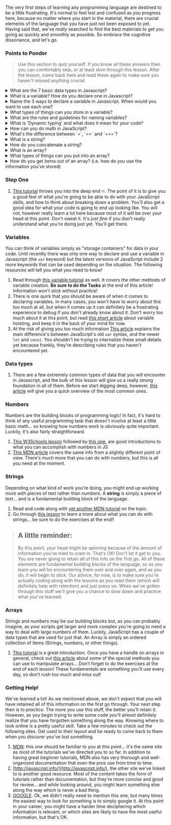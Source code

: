 The very first steps of learning any programming language are destined to be a little frustrating.  It's normal to feel lost and confused as you progress here, because no matter where you start in the material, there are crucial elements of the language that you have just not been exposed to yet.  Having said that, we've _really_ searched to find the best materials to get you going as quickly and smoothly as possible. So embrace the cognitive dissonance, and let's go.

### Points to Ponder

> Use this section to quiz yourself.  If you know all these answers then you can comfortably skip, or at least skim through this lesson.  After the lesson, come back here and read these again to make sure you haven't missed anything crucial.

<details>
  <summary>What are the 7 basic data types in Javascript?</summary>

  * Boolean
  * Null
  * Undefined
  * Number
  * String
  * Symbol
  * Object
</details>

<details>
  <summary>What is a variable? How do you declare one in Javascript?</summary>

  * A variable is a "storage container" for data.  
  * You can declare a variable in Javascript by using the `=` (single equals) sign:
    * `let message = "Hello"`
</details>

<details>
  <summary>
    Name the 3 ways to declare a variable in Javascript. When would you want to use each one?
  </summary>

  * `let` - Used to declare most variables.
  * `const` - Used to declare an unchanging (constant) variable.
  * `var` - Has genereally been replaced by the other two.  Common to see in older code.
</details>

<details>
  <summary>What types of things can you store in a variable?</summary>

  * You can store any of the 7 basic types in a variable
</details>

<details>
  <summary>What are the rules and guidelines for naming variables?</summary>

  * Variable names must contain only letters, digits, `$` and `_`
  * Stay away from generic variable names like `a`, `b`, or `x`
  * Use `camelCase` to name variables with multiple words
    * `let myVeryLongVariableName = 2`
  * Use `ALL_CAPS` and underscores to name constants
    * `const MY_BIRTH_YEAR = 1994`
</details>

<details>
  <summary>What is 'Dynamic typing' and what does it mean for your code?</summary>

  * Dynamic typing allows you to declare variables as you need them.
  * You may assign multiple types to the same variable
    * `let foo = 13;  // foo is a Number`
    * `foo = 'bar';   // foo is now a String`
    * `foo = true;    // foo is now a Boolean`
</details>

<details>
  <summary>How can you do math in JavaScript?</summary>

  * Math can be done in JavaScript by using operators, the basics being:
    * Addition: `6 + 9` equals `15`
    * Subtraction: `20 - 5` equals `15`
    * Multiplication: `3 * 4` equals `12`
    * Division: `24 / 5` equals `4.8`
    * Modulo: `24 % 5` equals `4`
</details>

<details>
  <summary>What's the difference between `=`, `==` and `===`?</summary>

  * Single Equality `=` is an Assignment Operator. It assigns values to variables
  * Double Equality `==` loosely checks for equality
    * `3 == '3' // true`
  * Triple Equality `===` strictly checks for equality
    * `3 === '3' // false`
</details>

<details>
  <summary>What is a string?</summary>

  * A string is a sequence of characters used to represent text
</details>

<details>
  <summary>How do you concatenate a string?</summary>

  * To concatenate a string, you "add" the strings together
    * `"The Od" + "in Project"  // "The Odin Project"`
</details>

<details>
  <summary>What is an array?</summary>

  * An array is an indexed collection of objects
</details>

<details>
  <summary>What types of things can you put into an array?</summary>

  * Any variable or basic type (Boolean, String, Number, etc.) can be stored in an array 
</details>

<details>
  <summary>
    How do you get items out of an array? (i.e. how do you use the information you've stored)
  </summary>

  * You may access arrays through their elements:
    * `let arr = [1, "b", true, null]`
    * `arr[0]  // 1`
    * `arr[2]  // true`
</details>

### Step One

1. [This tutorial](https://developer.mozilla.org/en-US/docs/Learn/JavaScript/First_steps/A_first_splash) throws you into the deep end 🔥. The point of it is to give you a good feel of what you're going to be able to do with your JavaScript skills, and how to think about breaking down a problem.  You'll also get a good idea for what your code is going to end up looking like. You will not, however really learn a lot here because most of it will be over your head at this point.  Don't sweat it.  It's _just fine_ if you don't really understand what you're doing just yet.  You'll get there.

### Variables
You can think of variables simply as "storage containers" for data in your code.  Until recently there was only one way to declare and use a variable in Javascript (the `var` keyword) but the latest versions of JavaScript include 2 more keywords that can be used depending on the situation. The following resources will tell you what you need to know!

1. Read through [this variable tutorial](http://javascript.info/variables) as well. It covers the other methods of variable creation.  __Be sure to do the Tasks__ at the end of this article!  Information won't stick without practice!
2. There is one quirk that you should be aware of when it comes to declaring variables.  In many cases, you won't have to worry about this too much at all, but when it comes up it can definitely be a frustrating experience to debug if you don't already know about it.  Don't worry too much about it at this point, but read [this short article](https://developer.mozilla.org/en-US/docs/Web/JavaScript/Reference/Statements/var#var_hoisting) about variable hoisting, and keep it in the back of your mind for now.
3. At the risk of giving you too much information [This article](http://wesbos.com/javascript-scoping/) explains the main difference's between JavaScript's old `var` syntax, and the newer `let` and `const`.  You shouldn't be trying to internalize these small details yet because frankly, they're describing rules that you haven't encountered yet.

### Data types

1. There are a few extremely common types of data that you will encounter in Javascript, and the bulk of this lesson will give us a really strong foundation in all of them.  Before we start digging deep, however, [this article](http://javascript.info/types) will give you a quick overview of the most common ones.

### Numbers
Numbers are the building blocks of programming logic!  In fact, it's hard to think of any useful programming task that doesn't involve at least a little basic math... so knowing how numbers work is obviously quite important.  Luckily, it's also fairly straightforward.

1. [This W3Schools lesson](https://www.w3schools.com/js/js_numbers.asp) followed by [this one](https://www.w3schools.com/js/js_arithmetic.asp), are good introductions to what you can accomplish with numbers in JS 
2. [This MDN article](https://developer.mozilla.org/en-US/docs/Learn/JavaScript/First_steps/Math) covers the same info from a slightly different point of view. There's much more that you can do with numbers, but this is all you need at the moment.

### Strings
Depending on what kind of work you're doing, you might end up working more with pieces of text rather than numbers. A __string__ is simply a piece of text... and is a fundamental building block of the language.

1. Read and code along with [yet another MDN tutorial](https://developer.mozilla.org/en-US/docs/Learn/JavaScript/First_steps/Strings) on the topic. 
2. Go through [this lesson](https://www.w3schools.com/js/js_string_methods.asp) to learn a more about what you can do with strings... be sure to do the exercises at the end!!

> ## A little reminder: 
> By this point, your head might be spinning because of the amount of information you've tried to cram in. That's OK! Don't let it get to you. You are never going to retain all of this info on the first go.  All of these elements are fundamental building blocks of the language, so as you learn you will be encountering them over and over again, and as you do, it will begin to stick. Our advice, for now, is to make sure you're actually coding along with the lessons as you read them (which will definitely help with retention) and just press on.  When we've gotten through this stuff we'll give you a chance to slow down and practice what you've learned.

### Arrays
Strings and numbers may be our building blocks but, as you can probably imagine, as your scripts get larger and more complex you're going to need a way to deal with large numbers of them.  Luckily, JavaScript has a couple of data types that are used for just that.  An Array is simply an ordered collection of items (Strings, numbers, or other things).

1. [This tutorial](https://www.w3schools.com/js/js_arrays.asp) is a great introduction.  Once you have a handle on arrays in general, check out [this article](https://www.w3schools.com/js/js_array_methods.asp) about some of the special methods you can use to manipulate arrays... Don't forget to do the exercises at the end of each lesson!  These fundamentals are something you'll use every day, so don't rush too much and miss out!

### Getting Help!
We've learned a lot!  As we mentioned above, we don't expect that you will have retained all of this information on the first go through.  Your next step then is to _practice_.  The more you use this stuff, the better you'll retain it.  However, as you begin trying to write some code you'll almost definitely realize that you have forgotten something along the way.  Knowing where to look online is a pretty useful skill.  Take a few minutes to check out the following sites.  Get used to their layout and be ready to come back to them when you discover you've lost something.

1. [MDN](https://developer.mozilla.org/en-US/): this one should be familiar to you at this point...  it's the same site as most of the tutorials we've directed you to so far.  In addition to having great beginner tutorials, MDN also has very thorough and well-organized documentation that even the pros use from time to time.
2. [http://javascript.info/](http://javascript.info/), the other site we've linked to is another good resource.  Most of the content takes the form of tutorials rather than documentation, but they're more concise and good for review... and while looking around, you might learn something else along the way which is never a bad thing.
3. [GOOGLE](http://lmgtfy.com/?q=GOOGLE). Ok, we didn't really need to mention this one, but many times the easiest way to look for something is to simply google it.  At this point in your career, you might have a harder time deciphering which information is relevant, or which sites are likely to have the most useful information, but that's OK.  


